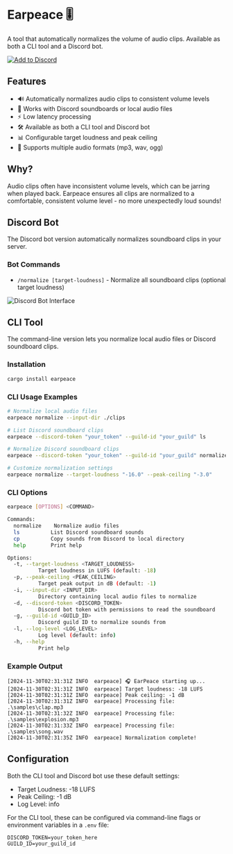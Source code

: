 # Earpeace 🎚️

A tool that automatically normalizes the volume of audio clips. Available as both a CLI tool and a Discord bot.

[![Add to Discord](https://img.shields.io/badge/Add%20to%20Discord-5865F2?style=for-the-badge&logo=discord&logoColor=white)](https://discord.com/oauth2/authorize?client_id=1312227542652026880)

## Features

- 🔊 Automatically normalizes audio clips to consistent volume levels
- 🎯 Works with Discord soundboards or local audio files
- ⚡ Low latency processing
- 🛠️ Available as both a CLI tool and Discord bot
- 📊 Configurable target loudness and peak ceiling
- 🔄 Supports multiple audio formats (mp3, wav, ogg)

## Why?

Audio clips often have inconsistent volume levels, which can be jarring when played back. Earpeace ensures all clips are normalized to a comfortable, consistent volume level - no more unexpectedly loud sounds!

## Discord Bot

The Discord bot version automatically normalizes soundboard clips in your server.

### Bot Commands
- `/normalize [target-loudness]` - Normalize all soundboard clips (optional target loudness)

![Discord Bot Interface](assets/discord-commands.png)

## CLI Tool

The command-line version lets you normalize local audio files or Discord soundboard clips.

### Installation
```bash
cargo install earpeace
```

### CLI Usage Examples
```bash
# Normalize local audio files
earpeace normalize --input-dir ./clips

# List Discord soundboard clips
earpeace --discord-token "your_token" --guild-id "your_guild" ls

# Normalize Discord soundboard clips
earpeace --discord-token "your_token" --guild-id "your_guild" normalize

# Customize normalization settings
earpeace normalize --target-loudness "-16.0" --peak-ceiling "-3.0"
```

### CLI Options
```bash
earpeace [OPTIONS] <COMMAND>

Commands:
  normalize    Normalize audio files
  ls          List Discord soundboard sounds
  cp          Copy sounds from Discord to local directory
  help        Print help

Options:
  -t, --target-loudness <TARGET_LOUDNESS>
          Target loudness in LUFS (default: -18)
  -p, --peak-ceiling <PEAK_CEILING>
          Target peak output in dB (default: -1)
  -i, --input-dir <INPUT_DIR>
          Directory containing local audio files to normalize
  -d, --discord-token <DISCORD_TOKEN>
          Discord bot token with permissions to read the soundboard
  -g, --guild-id <GUILD_ID>
          Discord guild ID to normalize sounds from
  -l, --log-level <LOG_LEVEL>
          Log level (default: info)
  -h, --help
          Print help
```

### Example Output
```
[2024-11-30T02:31:31Z INFO  earpeace] 🎧 EarPeace starting up...
[2024-11-30T02:31:31Z INFO  earpeace] Target loudness: -18 LUFS
[2024-11-30T02:31:31Z INFO  earpeace] Peak ceiling: -1 dB
[2024-11-30T02:31:31Z INFO  earpeace] Processing file: .\samples\clap.mp3
[2024-11-30T02:31:32Z INFO  earpeace] Processing file: .\samples\explosion.mp3
[2024-11-30T02:31:33Z INFO  earpeace] Processing file: .\samples\song.wav
[2024-11-30T02:31:35Z INFO  earpeace] Normalization complete!
```

## Configuration

Both the CLI tool and Discord bot use these default settings:

- Target Loudness: -18 LUFS
- Peak Ceiling: -1 dB
- Log Level: info

For the CLI tool, these can be configured via command-line flags or environment variables in a `.env` file:
```
DISCORD_TOKEN=your_token_here
GUILD_ID=your_guild_id
```